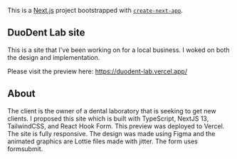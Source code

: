This is a [Next.js](https://nextjs.org/) project bootstrapped with [`create-next-app`](https://github.com/vercel/next.js/tree/canary/packages/create-next-app).

## DuoDent Lab site

This is a site that I've been working on for a local business. I woked on both the design and implementation. 

Please visit the preview here: https://duodent-lab.vercel.app/

## About

The client is the owner of a dental laboratory that is seeking to get new clients. I proposed this site which is built with TypeScript, NextJS 13, TailwindCSS, and React Hook Form. This preview was deployed to Vercel. The site is fully responsive. The design was made using Figma and the animated graphics are Lottie files made with jitter. The form uses formsubmit. 
